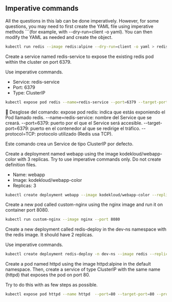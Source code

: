 
## Imperative commands

All the questions in this lab can be done imperatively. However, for some questions, you may need to first create the YAML file using imperative methods ```(for example, with --dry-run=client -o yaml). You can then modify the YAML as needed and create the object.


```bash
kubectl run redis --image redis:alpine --dry-run=client -o yaml > redis-pod.yaml
```

Create a service named redis-service to expose the existing redis pod within the cluster on port 6379.

Use imperative commands.

- Service: redis-service
- Port: 6379
- Type: ClusterIP

```bash
kubectl expose pod redis --name=redis-service --port=6379 --target-port=6379 --protocol=TCP
```

📌 Desglose del comando:
expose pod redis: indica que estás exponiendo el Pod llamado redis.
--name=redis-service: nombre del Service que se creará.
--port=6379: puerto por el que el Service será accesible.
--target-port=6379: puerto en el contenedor al que se redirige el tráfico.
--protocol=TCP: protocolo utilizado (Redis usa TCP).

Este comando crea un Service de tipo ClusterIP por defecto.


Create a deployment named webapp using the image kodekloud/webapp-color with 3 replicas.
Try to use imperative commands only. Do not create definition files.

- Name: webapp
- Image: kodekloud/webapp-color
- Replicas: 3

```bash
kubectl create deployment webapp --image kodekloud/webapp-color --replicas 3
```

Create a new pod called custom-nginx using the nginx image and run it on container port 8080.

```bash
kubectl run custom-nginx --image nginx --port 8080
```

Create a new deployment called redis-deploy in the dev-ns namespace with the redis image. It should have 2 replicas.

Use imperative commands.

```bash
kubectl create deployment redis-deploy -n dev-ns --image redis --replicas 2
```

Create a pod named httpd using the image httpd:alpine in the default namespace.
Then, create a service of type ClusterIP with the same name (httpd) that exposes the pod on port 80.


Try to do this with as few steps as possible.

```bash
kubectl expose pod httpd --name httpd  --port=80 --target-port=80 --protocol TCP
```






